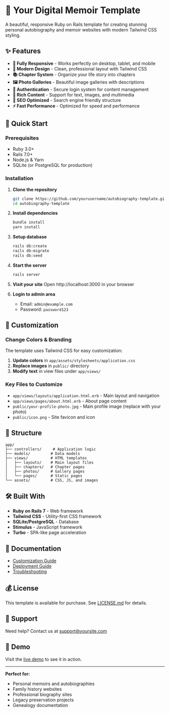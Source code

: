 # 📖 Your Digital Memoir Template

A beautiful, responsive Ruby on Rails template for creating stunning personal autobiography and memoir websites with modern Tailwind CSS styling.

## ✨ Features

- **📱 Fully Responsive** - Works perfectly on desktop, tablet, and mobile
- **🎨 Modern Design** - Clean, professional layout with Tailwind CSS
- **📚 Chapter System** - Organize your life story into chapters
- **🖼️ Photo Galleries** - Beautiful image galleries with descriptions
- **🔐 Authentication** - Secure login system for content management
- **📝 Rich Content** - Support for text, images, and multimedia
- **🎯 SEO Optimized** - Search engine friendly structure
- **⚡ Fast Performance** - Optimized for speed and performance

## 🚀 Quick Start

### Prerequisites
- Ruby 3.0+
- Rails 7.0+
- Node.js & Yarn
- SQLite (or PostgreSQL for production)

### Installation

1. **Clone the repository**
   ```bash
   git clone https://github.com/yourusername/autobiography-template.git
   cd autobiography-template
   ```

2. **Install dependencies**
   ```bash
   bundle install
   yarn install
   ```

3. **Setup database**
   ```bash
   rails db:create
   rails db:migrate
   rails db:seed
   ```

4. **Start the server**
   ```bash
   rails server
   ```

5. **Visit your site**
   Open http://localhost:3000 in your browser

6. **Login to admin area**
   - Email: `admin@example.com`
   - Password: `password123`

## 🎨 Customization

### Change Colors & Branding

The template uses Tailwind CSS for easy customization:

1. **Update colors** in `app/assets/stylesheets/application.css`
2. **Replace images** in `public/` directory
3. **Modify text** in view files under `app/views/`

### Key Files to Customize

- `app/views/layouts/application.html.erb` - Main layout and navigation
- `app/views/pages/about.html.erb` - About page content
- `public/your-profile-photo.jpg` - Main profile image (replace with your photo)
- `public/icon.png` - Site favicon and icon

## 📁 Structure

```
app/
├── controllers/     # Application logic
├── models/         # Data models
├── views/          # HTML templates
│   ├── layouts/    # Main layout files
│   ├── chapters/   # Chapter pages
│   ├── photos/     # Gallery pages
│   └── pages/      # Static pages
└── assets/         # CSS, JS, and images
```

## 🛠️ Built With

- **Ruby on Rails 7** - Web framework
- **Tailwind CSS** - Utility-first CSS framework
- **SQLite/PostgreSQL** - Database
- **Stimulus** - JavaScript framework
- **Turbo** - SPA-like page acceleration

## 📖 Documentation

- [Customization Guide](docs/CUSTOMIZATION.md)
- [Deployment Guide](docs/DEPLOYMENT.md)
- [Troubleshooting](docs/TROUBLESHOOTING.md)

## 💰 License

This template is available for purchase. See [LICENSE.md](LICENSE.md) for details.

## 🤝 Support

Need help? Contact us at support@yoursite.com

## 🌟 Demo

Visit the [live demo](https://autobiography-template-demo.herokuapp.com) to see it in action.

---

**Perfect for:**
- Personal memoirs and autobiographies
- Family history websites
- Professional biography sites
- Legacy preservation projects
- Genealogy documentation
